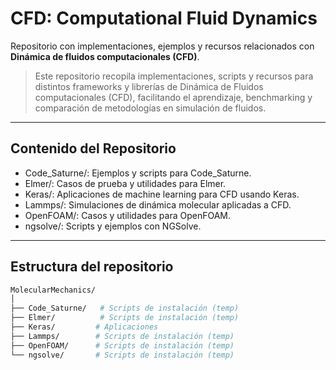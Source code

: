 # CFD: Computational Fluid Dynamics

Repositorio con implementaciones, ejemplos y recursos relacionados con **Dinámica de fluidos computacionales (CFD)**.

> Este repositorio recopila implementaciones, scripts y recursos para distintos frameworks y librerías de Dinámica de Fluidos computacionales (CFD), facilitando el aprendizaje, benchmarking y comparación de metodologías en simulación de fluidos.

---

## Contenido del Repositorio

- Code_Saturne/: Ejemplos y scripts para Code_Saturne.
- Elmer/: Casos de prueba y utilidades para Elmer.
- Keras/: Aplicaciones de machine learning para CFD usando Keras.
- Lammps/: Simulaciones de dinámica molecular aplicadas a CFD.
- OpenFOAM/: Casos y utilidades para OpenFOAM.
- ngsolve/: Scripts y ejemplos con NGSolve.

---

## Estructura del repositorio

```bash
MolecularMechanics/
│
├── Code_Saturne/   # Scripts de instalación (temp)
├── Elmer/          # Scripts de instalación (temp)
├── Keras/         # Aplicaciones
├── Lammps/        # Scripts de instalación (temp)
├── OpenFOAM/      # Scripts de instalación (temp)
└── ngsolve/       # Scripts de instalación (temp)
